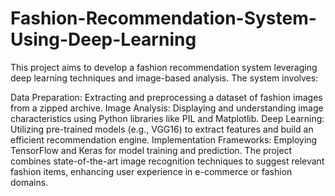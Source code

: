 # Fashion-Recommendation-System-Using-Deep-Learning
This project aims to develop a fashion recommendation system leveraging deep learning techniques and image-based analysis. The system involves:

Data Preparation: Extracting and preprocessing a dataset of fashion images from a zipped archive.
Image Analysis: Displaying and understanding image characteristics using Python libraries like PIL and Matplotlib.
Deep Learning: Utilizing pre-trained models (e.g., VGG16) to extract features and build an efficient recommendation engine.
Implementation Frameworks: Employing TensorFlow and Keras for model training and prediction.
The project combines state-of-the-art image recognition techniques to suggest relevant fashion items, enhancing user experience in e-commerce or fashion domains.
